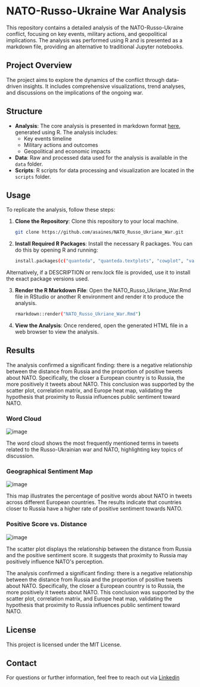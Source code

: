 # NATO-Russo-Ukraine War Analysis

This repository contains a detailed analysis of the NATO-Russo-Ukraine conflict, focusing on key events, military actions, and geopolitical implications. The analysis was performed using R and is presented as a markdown file, providing an alternative to traditional Jupyter notebooks.

## Project Overview

The project aims to explore the dynamics of the conflict through data-driven insights. It includes comprehensive visualizations, trend analyses, and discussions on the implications of the ongoing war.

## Structure

- **Analysis**: The core analysis is presented in markdown format [here](https://asaines.github.io/NATO_Russo_Ukriane_War/), generated using R. The analysis includes:
  - Key events timeline
  - Military actions and outcomes
  - Geopolitical and economic impacts
- **Data**: Raw and processed data used for the analysis is available in the `data` folder.
- **Scripts**: R scripts for data processing and visualization are located in the `scripts` folder.

## Usage

To replicate the analysis, follow these steps:

1. **Clone the Repository**: Clone this repository to your local machine.
   
   ```bash
   git clone https://github.com/asaines/NATO_Russo_Ukriane_War.git

2. **Install Required R Packages**: Install the necessary R packages. You can do this by opening R and running:

    ```bash
    install.packages(c("quanteda", "quanteda.textplots", "cowplot", "vader", "readxl", "tidyverse", "REdaS"))


Alternatively, if a DESCRIPTION or renv.lock file is provided, use it to install the exact package versions used.

3. **Render the R Markdown File**: Open the NATO_Russo_Ukriane_War.Rmd file in RStudio or another R environment and render it to produce the analysis.

    ```bash
    rmarkdown::render("NATO_Russo_Ukriane_War.Rmd")

4. **View the Analysis**: Once rendered, open the generated HTML file in a web browser to view the analysis.


## Results
The analysis confirmed a significant finding: there is a negative relationship between the distance from Russia and the proportion of positive tweets about NATO. Specifically, the closer a European country is to Russia, the more positively it tweets about NATO. This conclusion was supported by the scatter plot, correlation matrix, and Europe heat map, validating the hypothesis that proximity to Russia influences public sentiment toward NATO.

### Word Cloud

![image](https://github.com/user-attachments/assets/9c56b6b3-4c87-4d08-bc0e-d668957860b3)


The word cloud shows the most frequently mentioned terms in tweets related to the Russo-Ukrainian war and NATO, highlighting key topics of discussion.

### Geographical Sentiment Map

![image](https://github.com/user-attachments/assets/37cbffbc-2d71-4cb6-9d3a-6e8222ed35c1)


This map illustrates the percentage of positive words about NATO in tweets across different European countries. The results indicate that countries closer to Russia have a higher rate of positive sentiment towards NATO.

### Positive Score vs. Distance

![image](https://github.com/user-attachments/assets/d2d5898d-9d76-4b9f-b93a-0b12538a2181)


The scatter plot displays the relationship between the distance from Russia and the positive sentiment score. It suggests that proximity to Russia may positively influence NATO's perception.


The analysis confirmed a significant finding: there is a negative relationship between the distance from Russia and the proportion of positive tweets about NATO. Specifically, the closer a European country is to Russia, the more positively it tweets about NATO. This conclusion was supported by the scatter plot, correlation matrix, and Europe heat map, validating the hypothesis that proximity to Russia influences public sentiment toward NATO.

## License

This project is licensed under the MIT License.


## Contact

For questions or further information, feel free to reach out via [Linkedin](https://www.linkedin.com/in/asaines/)
